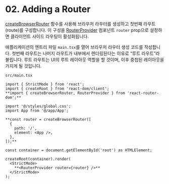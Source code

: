 # 02. Adding a Router

[createBrowserRouter](https://reactrouter.com/en/main/routers/create-browser-router) 함수를 사용해 브라우저 라우터를 생성하고 첫번째 라우트(route)를 구성합니다. 이 구성을 [RouterProvider](https://reactrouter.com/en/main/routers/router-provider) 컴포넌트 `router` prop으로 설정하면 클라이언트 사이드 라우팅이 활성화됩니다.

애플리케이션의 엔트리 파일 `main.tsx`를 열어 브라우저 라우터 생성 코드를 작성합니다. 첫번째 라우트는 나머지 라우트가 내부에서 렌더링된다는 이유로 “루트 라우트”라 불립니다. 루트 라우트는 UI의 루트 레이아웃 역할을 할 것이며, 이후 중첩된 레이아웃을 가지게 될 것입니다.

`src/main.tsx`

```tsx
import { StrictMode } from 'react';
import { createRoot } from 'react-dom/client';
**import { createBrowserRouter, RouterProvider } from 'react-router-dom';**

import '@/styles/global.css';
import App from '@/app/App';

**const router = createBrowserRouter([
  {
    path: '/',
    element: <App />,
  },
]);**

const container = document.getElementById('root') as HTMLElement;

createRoot(container).render(
  <StrictMode>
    **<RouterProvider router={router} />**
  </StrictMode>
);
```
